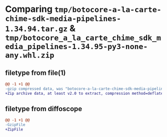 # Comparing `tmp/botocore-a-la-carte-chime-sdk-media-pipelines-1.34.94.tar.gz` & `tmp/botocore_a_la_carte_chime_sdk_media_pipelines-1.34.95-py3-none-any.whl.zip`

## filetype from file(1)

```diff
@@ -1 +1 @@
-gzip compressed data, was "botocore-a-la-carte-chime-sdk-media-pipelines-1.34.94.tar", last modified: Tue Apr 30 01:01:25 2024, max compression
+Zip archive data, at least v2.0 to extract, compression method=deflate
```

## filetype from diffoscope

```diff
@@ -1 +1 @@
-GzipFile
+ZipFile
```

